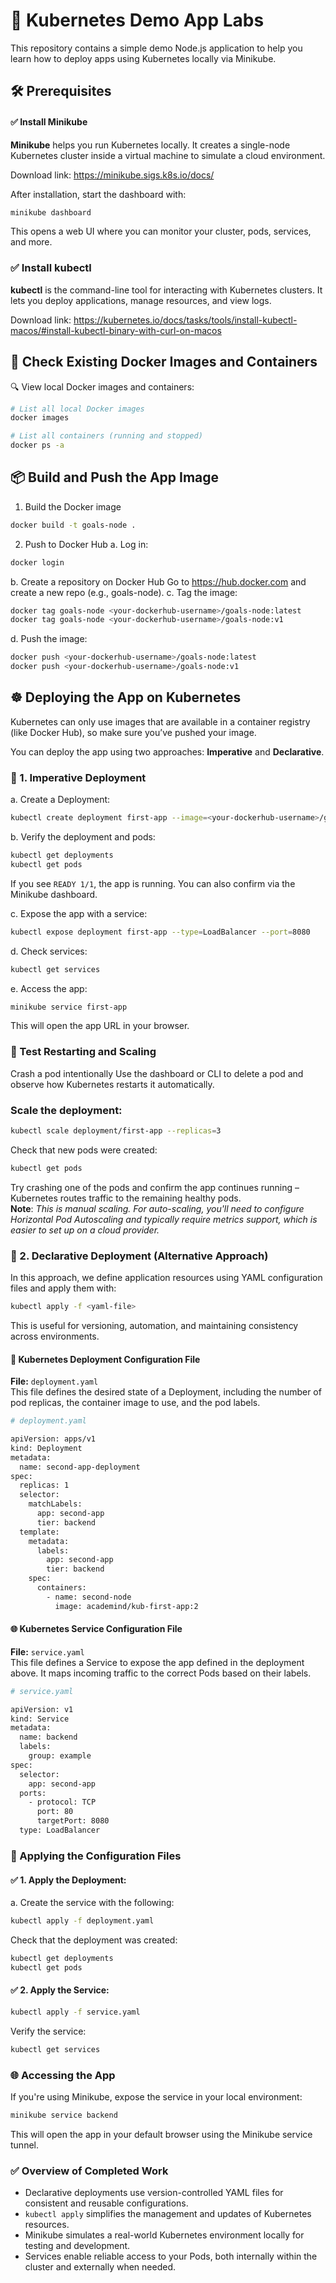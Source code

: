 # 🚀 Kubernetes Demo App Labs
This repository contains a simple demo Node.js application to help you learn how to deploy apps using Kubernetes locally via Minikube.

## 🛠️ Prerequisites
#### ✅ Install Minikube
**Minikube** helps you run Kubernetes locally. It creates a single-node Kubernetes cluster inside a virtual machine to simulate a cloud environment.

Download link: https://minikube.sigs.k8s.io/docs/

After installation, start the dashboard with:

```bash
minikube dashboard
```
This opens a web UI where you can monitor your cluster, pods, services, and more.

### ✅ Install kubectl
**kubectl** is the command-line tool for interacting with Kubernetes clusters.
It lets you deploy applications, manage resources, and view logs.

Download link: https://kubernetes.io/docs/tasks/tools/install-kubectl-macos/#install-kubectl-binary-with-curl-on-macos

## 🐳 Check Existing Docker Images and Containers

🔍 View local Docker images and containers:
```bash
# List all local Docker images
docker images

# List all containers (running and stopped)
docker ps -a

```

## 📦 Build and Push the App Image
1. Build the Docker image
```bash
docker build -t goals-node .
```
2. Push to Docker Hub
a. Log in:
```bash
docker login
```
b. Create a repository on Docker Hub
Go to https://hub.docker.com and create a new repo (e.g., goals-node).
c. Tag the image:
```bash
docker tag goals-node <your-dockerhub-username>/goals-node:latest
docker tag goals-node <your-dockerhub-username>/goals-node:v1
```
d. Push the image:
```bash
docker push <your-dockerhub-username>/goals-node:latest
docker push <your-dockerhub-username>/goals-node:v1
```

## ☸️ Deploying the App on Kubernetes
Kubernetes can only use images that are available in a container registry (like Docker Hub), so make sure you’ve pushed your image.

You can deploy the app using two approaches: **Imperative** and **Declarative**.

### 🔧 1. Imperative Deployment
a. Create a Deployment:
```bash
kubectl create deployment first-app --image=<your-dockerhub-username>/goals-node:latest
```
b. Verify the deployment and pods:
```bash
kubectl get deployments
kubectl get pods
```
If you see `READY 1/1`, the app is running.
You can also confirm via the Minikube dashboard.

c. Expose the app with a service:
```bash
kubectl expose deployment first-app --type=LoadBalancer --port=8080
```
d. Check services:
```bash
kubectl get services
```
e. Access the app:
```bash
minikube service first-app
```
This will open the app URL in your browser.

### 🔁 Test Restarting and Scaling
Crash a pod intentionally
Use the dashboard or CLI to delete a pod and observe how Kubernetes restarts it automatically.

### Scale the deployment:
```bash
kubectl scale deployment/first-app --replicas=3
```
Check that new pods were created:
```bash
kubectl get pods
```
Try crashing one of the pods and confirm the app continues running – Kubernetes routes traffic to the remaining healthy pods.</br>
**Note**: *This is manual scaling. For auto-scaling, you'll need to configure Horizontal Pod Autoscaling and typically require metrics support, which is easier to set up on a cloud provider.*

###  📄 2. Declarative Deployment (Alternative Approach)
In this approach, we define application resources using YAML configuration files and apply them with:
```bash
kubectl apply -f <yaml-file>
```
This is useful for versioning, automation, and maintaining consistency across environments.

#### 🧱 Kubernetes Deployment Configuration File
**File:** `deployment.yaml` </br>
This file defines the desired state of a Deployment, including the number of pod replicas, the container image to use, and the pod labels.
```bash
# deployment.yaml

apiVersion: apps/v1
kind: Deployment
metadata:
  name: second-app-deployment
spec:
  replicas: 1
  selector:
    matchLabels:
      app: second-app
      tier: backend
  template:
    metadata:
      labels:
        app: second-app
        tier: backend
    spec:
      containers:
        - name: second-node
          image: academind/kub-first-app:2
```

#### 🌐 Kubernetes Service Configuration File
**File:** `service.yaml` </br>
This file defines a Service to expose the app defined in the deployment above. It maps incoming traffic to the correct Pods based on their labels.

```bash
# service.yaml

apiVersion: v1
kind: Service
metadata:
  name: backend
  labels:
    group: example
spec:
  selector:
    app: second-app
  ports:
    - protocol: TCP
      port: 80
      targetPort: 8080
  type: LoadBalancer
```

### 🚀 Applying the Configuration Files

#### ✅ 1. Apply the Deployment:
a. Create the service with the following:
```bash
kubectl apply -f deployment.yaml
```
Check that the deployment was created:
```bash
kubectl get deployments
kubectl get pods
```
#### ✅ 2. Apply the Service:
```bash
kubectl apply -f service.yaml
```
Verify the service:
```bash
kubectl get services
```
### 🌐 Accessing the App
If you're using Minikube, expose the service in your local environment:
```bash
minikube service backend
```
This will open the app in your default browser using the Minikube service tunnel.

### ✅ Overview of Completed Work
-  Declarative deployments use version-controlled YAML files for consistent and reusable configurations.
- `kubectl apply` simplifies the management and updates of Kubernetes resources.
- Minikube simulates a real-world Kubernetes environment locally for testing and development.
- Services enable reliable access to your Pods, both internally within the cluster and externally when needed.